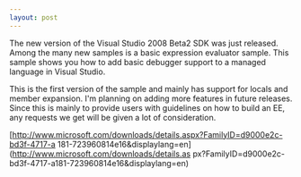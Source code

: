 ```yaml
---
layout: post
---
```

The new version of the Visual Studio 2008 Beta2 SDK was just released.  Among
the many new samples is a basic expression evaluator sample.  This sample
shows you how to add basic debugger support to a managed language in Visual
Studio.

This is the first version of the sample and mainly has support for locals and
member expansion.  I'm planning on adding more features in future releases.
Since this is mainly to provide users with guidelines on how to build an EE,
any requests we get will be given a lot of consideration.

[http://www.microsoft.com/downloads/details.aspx?FamilyID=d9000e2c-bd3f-4717-a
181-723960814e16&displaylang=en](http://www.microsoft.com/downloads/details.as
px?FamilyID=d9000e2c-bd3f-4717-a181-723960814e16&displaylang=en)



